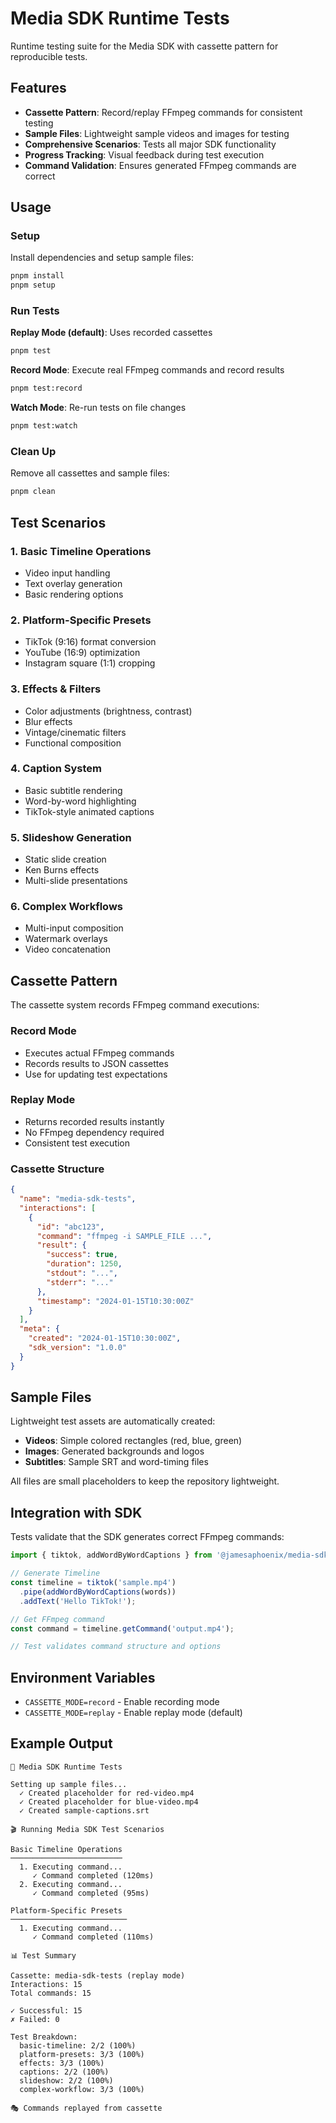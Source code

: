 # Media SDK Runtime Tests

Runtime testing suite for the Media SDK with cassette pattern for reproducible tests.

## Features

- **Cassette Pattern**: Record/replay FFmpeg commands for consistent testing
- **Sample Files**: Lightweight sample videos and images for testing
- **Comprehensive Scenarios**: Tests all major SDK functionality
- **Progress Tracking**: Visual feedback during test execution
- **Command Validation**: Ensures generated FFmpeg commands are correct

## Usage

### Setup

Install dependencies and setup sample files:

```bash
pnpm install
pnpm setup
```

### Run Tests

**Replay Mode (default)**: Uses recorded cassettes
```bash
pnpm test
```

**Record Mode**: Execute real FFmpeg commands and record results
```bash
pnpm test:record
```

**Watch Mode**: Re-run tests on file changes
```bash
pnpm test:watch
```

### Clean Up

Remove all cassettes and sample files:
```bash
pnpm clean
```

## Test Scenarios

### 1. Basic Timeline Operations
- Video input handling
- Text overlay generation
- Basic rendering options

### 2. Platform-Specific Presets
- TikTok (9:16) format conversion
- YouTube (16:9) optimization
- Instagram square (1:1) cropping

### 3. Effects & Filters
- Color adjustments (brightness, contrast)
- Blur effects
- Vintage/cinematic filters
- Functional composition

### 4. Caption System
- Basic subtitle rendering
- Word-by-word highlighting
- TikTok-style animated captions

### 5. Slideshow Generation
- Static slide creation
- Ken Burns effects
- Multi-slide presentations

### 6. Complex Workflows
- Multi-input composition
- Watermark overlays
- Video concatenation

## Cassette Pattern

The cassette system records FFmpeg command executions:

### Record Mode
- Executes actual FFmpeg commands
- Records results to JSON cassettes
- Use for updating test expectations

### Replay Mode  
- Returns recorded results instantly
- No FFmpeg dependency required
- Consistent test execution

### Cassette Structure
```json
{
  "name": "media-sdk-tests",
  "interactions": [
    {
      "id": "abc123",
      "command": "ffmpeg -i SAMPLE_FILE ...",
      "result": {
        "success": true,
        "duration": 1250,
        "stdout": "...",
        "stderr": "..."
      },
      "timestamp": "2024-01-15T10:30:00Z"
    }
  ],
  "meta": {
    "created": "2024-01-15T10:30:00Z",
    "sdk_version": "1.0.0"
  }
}
```

## Sample Files

Lightweight test assets are automatically created:

- **Videos**: Simple colored rectangles (red, blue, green)
- **Images**: Generated backgrounds and logos
- **Subtitles**: Sample SRT and word-timing files

All files are small placeholders to keep the repository lightweight.

## Integration with SDK

Tests validate that the SDK generates correct FFmpeg commands:

```javascript
import { tiktok, addWordByWordCaptions } from '@jamesaphoenix/media-sdk';

// Generate Timeline
const timeline = tiktok('sample.mp4')
  .pipe(addWordByWordCaptions(words))
  .addText('Hello TikTok!');

// Get FFmpeg command
const command = timeline.getCommand('output.mp4');

// Test validates command structure and options
```

## Environment Variables

- `CASSETTE_MODE=record` - Enable recording mode
- `CASSETTE_MODE=replay` - Enable replay mode (default)

## Example Output

```
🎥 Media SDK Runtime Tests

Setting up sample files...
  ✓ Created placeholder for red-video.mp4
  ✓ Created placeholder for blue-video.mp4
  ✓ Created sample-captions.srt

🎬 Running Media SDK Test Scenarios

Basic Timeline Operations
─────────────────────────
  1. Executing command...
     ✓ Command completed (120ms)
  2. Executing command...
     ✓ Command completed (95ms)

Platform-Specific Presets
──────────────────────────
  1. Executing command...
     ✓ Command completed (110ms)

📊 Test Summary

Cassette: media-sdk-tests (replay mode)
Interactions: 15
Total commands: 15

✓ Successful: 15
✗ Failed: 0

Test Breakdown:
  basic-timeline: 2/2 (100%)
  platform-presets: 3/3 (100%)
  effects: 3/3 (100%)
  captions: 2/2 (100%)
  slideshow: 2/2 (100%)
  complex-workflow: 3/3 (100%)

🎭 Commands replayed from cassette
```